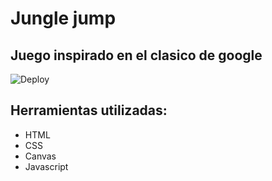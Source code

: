 # Jungle jump

## Juego inspirado en el clasico de google

![Deploy](https://paizsantiago.github.io/proyectoJS/)

## Herramientas utilizadas:

- HTML
- CSS
- Canvas
- Javascript
